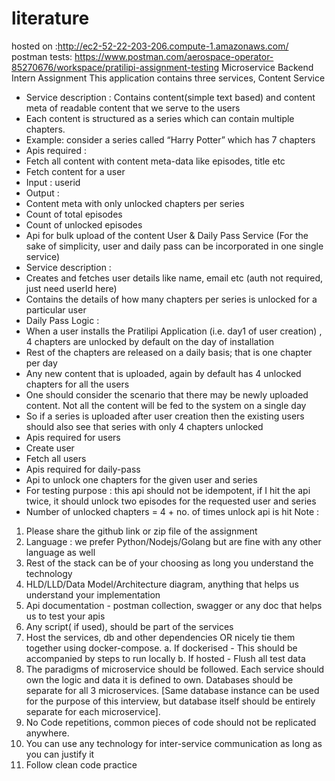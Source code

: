 # literature
hosted on :http://ec2-52-22-203-206.compute-1.amazonaws.com/
postman tests:
https://www.postman.com/aerospace-operator-85270676/workspace/pratilipi-assignment-testing
Microservice Backend Intern Assignment
This application contains three services,
Content Service
- Service description : Contains content(simple text based) and content meta of readable content
that we serve to the users
- Each content is structured as a series which can contain multiple chapters.
- Example: consider a series called “Harry Potter” which has 7 chapters
- Apis required :
- Fetch all content with content meta-data like episodes, title etc
- Fetch content for a user
- Input : userid
- Output :
- Content meta with only unlocked chapters per series
- Count of total episodes
- Count of unlocked episodes
- Api for bulk upload of the content
User & Daily Pass Service (For the sake of simplicity, user and daily pass can be incorporated in one
single service)
- Service description :
- Creates and fetches user details like name, email etc (auth not required, just need userId
here)
- Contains the details of how many chapters per series is unlocked for a particular user
- Daily Pass Logic :
- When a user installs the Pratilipi Application (i.e. day1 of user creation) , 4 chapters are
unlocked by default on the day of installation
- Rest of the chapters are released on a daily basis; that is one chapter per day
- Any new content that is uploaded, again by default has 4 unlocked chapters for all the
users
- One should consider the scenario that there may be newly uploaded content. Not all the content
will be fed to the system on a single day
- So if a series is uploaded after user creation then the existing users should also see that
series with only 4 chapters unlocked
- Apis required for users
- Create user
- Fetch all users
- Apis required for daily-pass
- Api to unlock one chapters for the given user and series
- For testing purpose : this api should not be idempotent, if I hit the api twice, it
should unlock two episodes for the requested user and series
- Number of unlocked chapters = 4 + no. of times unlock api is hit
Note :
1. Please share the github link or zip file of the assignment
2. Language : we prefer Python/Nodejs/Golang but are fine with any other language as well
3. Rest of the stack can be of your choosing as long you understand the technology
4. HLD/LLD/Data Model/Architecture diagram, anything that helps us understand your
implementation
5. Api documentation - postman collection, swagger or any doc that helps us to test your apis
6. Any script( if used), should be part of the services
7. Host the services, db and other dependencies OR nicely tie them together using docker-compose.
a. If dockerised - This should be accompanied by steps to run locally
b. If hosted - Flush all test data
8. The paradigms of microservice should be followed. Each service should own the logic and data it
is defined to own. Databases should be separate for all 3 microservices. [Same database instance
can be used for the purpose of this interview, but database itself should be entirely separate for
each microservice].
9. No Code repetitions, common pieces of code should not be replicated anywhere.
10. You can use any technology for inter-service communication as long as you can justify it
11. Follow clean code practice
